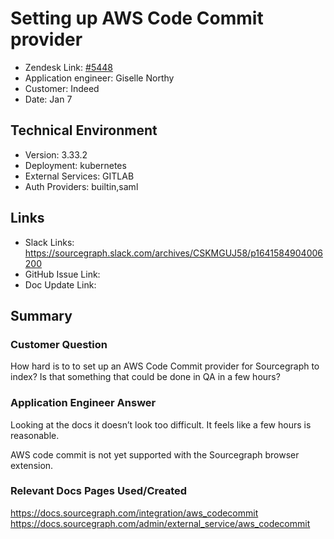 
# Setting up AWS Code Commit provider <!-- Ticket Title  Hint: include keywords to make it searchable -->

- Zendesk Link: [#5448](https://sourcegraph.zendesk.com/agent/tickets/5448)
- Application engineer: Giselle Northy
- Customer: Indeed <!-- Redact if this contains personally identifying information -->
- Date: Jan 7

<!-- Data populated from integration, speak to Ben Gordon or Michael Bali if not working -->
<!-- During Internal team trial, fill missing data manually (we are waiting for all data to sync) -->

## Technical Environment
- Version: 3.33.2​
- Deployment: kubernetes
- External Services: GITLAB
- Auth Providers: builtin,saml


## Links
<!-- Data for application engineer manual entry -->
- Slack Links: https://sourcegraph.slack.com/archives/CSKMGUJ58/p1641584904006200
- GitHub Issue Link:
- Doc Update Link:

## Summary
### Customer Question

How hard is to to set up an AWS Code Commit provider for Sourcegraph to index?  Is that something that could be done in QA in a few hours?


### Application Engineer Answer

Looking at the docs it doesn’t look too difficult. It feels like a few hours is reasonable.

AWS code commit is not yet supported with the Sourcegraph browser extension. 

### Relevant Docs Pages Used/Created

https://docs.sourcegraph.com/integration/aws_codecommit
https://docs.sourcegraph.com/admin/external_service/aws_codecommit

<!-- Once complete, upload a copy to https://github.com/sourcegraph/support-tools-internal/tree/main/resolved-tickets as a .md file -->
<!-- Name the file 5448.md -->
